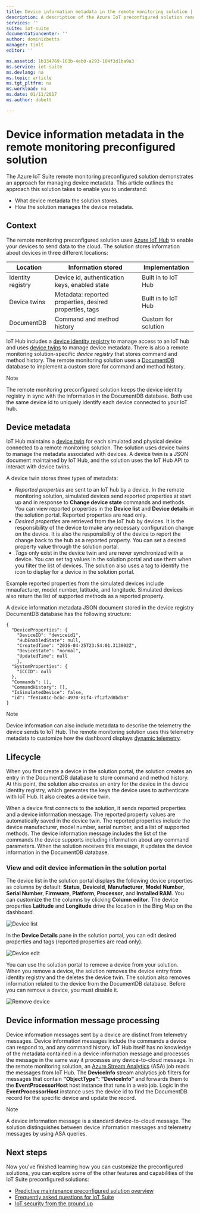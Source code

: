 ```yaml
---
title: Device information metadata in the remote monitoring solution | Microsoft Docs
description: A description of the Azure IoT preconfigured solution remote monitoring and its architecture.
services: ''
suite: iot-suite
documentationcenter: ''
author: dominicbetts
manager: timlt
editor: ''

ms.assetid: 1b334769-103b-4eb0-a293-184f3d1ba9a3
ms.service: iot-suite
ms.devlang: na
ms.topic: article
ms.tgt_pltfrm: na
ms.workload: na
ms.date: 01/11/2017
ms.author: dobett

---
```

# Device information metadata in the remote monitoring preconfigured solution
The Azure IoT Suite remote monitoring preconfigured solution demonstrates an approach for managing device metadata. This article outlines the approach this solution takes to enable you to understand:

* What device metadata the solution stores.
* How the solution manages the device metadata.

## Context
The remote monitoring preconfigured solution uses [Azure IoT Hub][lnk-iot-hub] to enable your devices to send data to the cloud. The solution stores information about devices in three different locations:

| Location | Information stored | Implementation |
| -------- | ------------------ | -------------- |
| Identity registry | Device id, authentication keys, enabled state | Built in to IoT Hub |
| Device twins | Metadata: reported properties, desired properties, tags | Built in to IoT Hub |
| DocumentDB | Command and method history | Custom for solution |

IoT Hub includes a [device identity registry][lnk-identity-registry] to manage access to an IoT hub and uses [device twins][lnk-device-twin] to manage device metadata. There is also a remote monitoring solution-specific *device registry* that stores command and method history. The remote monitoring solution uses a [DocumentDB][lnk-docdb] database to implement a custom store for command and method history.

> [!NOTE]
> The remote monitoring preconfigured solution keeps the device identity registry in sync with the information in the DocumentDB database. Both use the same device id to uniquely identify each device connected to your IoT hub.
> 
> 

## Device metadata
IoT Hub maintains a [device twin][lnk-device-twin] for each simulated and physical device connected to a remote monitoring solution. The solution uses device twins to manage the metadata associated with devices. A device twin is a JSON document maintained by IoT Hub, and the solution uses the IoT Hub API to interact with device twins.

A device twin stores three types of metadata:

- *Reported properties* are sent to an IoT hub by a device. In the remote monitoring solution, simulated devices send reported properties at start up and in response to **Change device state** commands and methods. You can view reported properties in the **Device list** and **Device details** in the solution portal. Reported properties are read only.
- *Desired properties* are retrieved from the IoT hub by devices. It is the responsibility of the device to make any necessary configuration change on the device. It is also the responsibility of the device to report the change back to the hub as a reported property. You can set a desired property value through the solution portal.
- *Tags* only exist in the device twin and are never synchronized with a device. You can set tag values in the solution portal and use them when you filter the list of devices. The solution also uses a tag to identify the icon to display for a device in the solution portal.

Example reported properties from the simulated devices include mnaufacturer, model number, latitude, and longitude. Simulated devices also return the list of supported methods as a reported property.



A device information metadata JSON document stored in the device registry DocumentDB database has the following structure:

```
{
  "DeviceProperties": {
    "DeviceID": "deviceid1",
    "HubEnabledState": null,
    "CreatedTime": "2016-04-25T23:54:01.313802Z",
    "DeviceState": "normal",
    "UpdatedTime": null
    },
  "SystemProperties": {
    "ICCID": null
  },
  "Commands": [],
  "CommandHistory": [],
  "IsSimulatedDevice": false,
  "id": "fe81a81c-bcbc-4970-81f4-7f12f2d8bda8"
}
```


> [!NOTE]
> Device information can also include metadata to describe the telemetry the device sends to IoT Hub. The remote monitoring solution uses this telemetry metadata to customize how the dashboard displays [dynamic telemetry][lnk-dynamic-telemetry].
> 
> 

## Lifecycle
When you first create a device in the solution portal, the solution creates an entry in the DocumentDB database to store command and method history. At this point, the solution also creates an entry for the device in the device identity registry, which generates the keys the device uses to authenticate with IoT Hub. It also creates a device twin.

When a device first connects to the solution, it sends reported properties and a device information message. The reported property values are automatically saved in the device twin. The reported properties include the device manufacturer, model number, serial number, and a list of supported methods. The device information message includes the list of the commands the device supports including information about any command parameters. When the solution receives this message, it updates the device information in the DocumentDB database.

### View and edit device information in the solution portal
The device list in the solution portal displays the following device properties as columns by default: **Status**, **DeviceId**, **Manufacturer**, **Model Number**, **Serial Number**, **Firmware**, **Platform**, **Processor**, and **Installed RAM**. You can customize the the columns by clicking **Column editor**. The device properties **Latitude** and **Longitude** drive the location in the Bing Map on the dashboard.

![Device list][img-device-list]

In the **Device Details** pane in the solution portal, you can edit desired properties and tags (reported properties are read only).

![Device edit][img-device-edit]

You can use the solution portal to remove a device from your solution. When you remove a device, the solution removes the device entry from identity registry and the deletes the device twin. The solution also removes information related to the device from the DocumentDB database. Before you can remove a device, you must disable it.

![Remove device][img-device-remove]

## Device information message processing
Device information messages sent by a device are distinct from telemetry messages. Device information messages include the commands a device can respond to, and any command history. IoT Hub itself has no knowledge of the metadata contained in a device information message and processes the message in the same way it processes any device-to-cloud message. In the remote monitoring solution, an [Azure Stream Analytics][lnk-stream-analytics] (ASA) job reads the messages from IoT Hub. The **DeviceInfo** stream analytics job filters for messages that contain **"ObjectType": "DeviceInfo"** and forwards them to the **EventProcessorHost** host instance that runs in a web job. Logic in the **EventProcessorHost** instance uses the device id to find the DocumentDB record for the specific device and update the record.

> [!NOTE]
> A device information message is a standard device-to-cloud message. The solution distinguishes between device information messages and telemetry messages by using ASA queries.
> 
> 

## Next steps
Now you've finished learning how you can customize the preconfigured solutions, you can explore some of the other features and capabilities of the IoT Suite preconfigured solutions:

* [Predictive maintenance preconfigured solution overview][lnk-predictive-overview]
* [Frequently asked questions for IoT Suite][lnk-faq]
* [IoT security from the ground up][lnk-security-groundup]

<!-- Images and links -->
[img-device-list]: media/iot-suite-remote-monitoring-device-info/image1.png
[img-device-edit]: media/iot-suite-remote-monitoring-device-info/image2.png
[img-device-remove]: media/iot-suite-remote-monitoring-device-info/image3.png

[lnk-iot-hub]: https://azure.microsoft.com/documentation/services/iot-hub/
[lnk-identity-registry]: ../iot-hub/iot-hub-devguide-identity-registry.md
[lnk-device-twin]: ../iot-hub/iot-hub-devguide-device-twins.md
[lnk-docdb]: https://azure.microsoft.com/documentation/services/documentdb/
[lnk-stream-analytics]: https://azure.microsoft.com/documentation/services/stream-analytics/
[lnk-dynamic-telemetry]: iot-suite-dynamic-telemetry.md

[lnk-predictive-overview]: iot-suite-predictive-overview.md
[lnk-faq]: iot-suite-faq.md
[lnk-security-groundup]: securing-iot-ground-up.md
